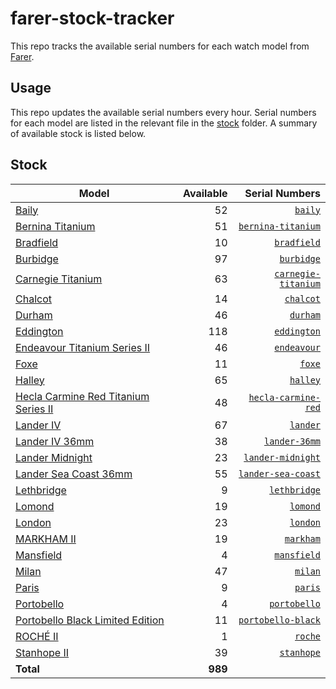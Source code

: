 # farer-stock-tracker

This repo tracks the available serial numbers for each watch model from [Farer](https://farer.com).

## Usage

This repo updates the available serial numbers every hour. Serial numbers for each model are listed in the relevant file in the [stock](./stock) folder. A summary of available stock is listed below.

## Stock

| Model | Available | Serial Numbers |
| ----- | --------: | -------------: |
| [Baily](https://usd.farer.com/products/baily) | 52 | [`baily`](./stock/baily) |
| [Bernina Titanium](https://usd.farer.com/products/bernina-titanium) | 51 | [`bernina-titanium`](./stock/bernina-titanium) |
| [Bradfield](https://usd.farer.com/products/bradfield) | 10 | [`bradfield`](./stock/bradfield) |
| [Burbidge](https://usd.farer.com/products/burbidge) | 97 | [`burbidge`](./stock/burbidge) |
| [Carnegie Titanium](https://usd.farer.com/products/carnegie-titanium) | 63 | [`carnegie-titanium`](./stock/carnegie-titanium) |
| [Chalcot](https://usd.farer.com/products/chalcot) | 14 | [`chalcot`](./stock/chalcot) |
| [Durham](https://usd.farer.com/products/durham) | 46 | [`durham`](./stock/durham) |
| [Eddington](https://usd.farer.com/products/eddington) | 118 | [`eddington`](./stock/eddington) |
| [Endeavour Titanium Series II](https://usd.farer.com/products/endeavour) | 46 | [`endeavour`](./stock/endeavour) |
| [Foxe](https://usd.farer.com/products/foxe) | 11 | [`foxe`](./stock/foxe) |
| [Halley](https://usd.farer.com/products/halley) | 65 | [`halley`](./stock/halley) |
| [Hecla Carmine Red Titanium Series II](https://usd.farer.com/products/hecla-carmine-red) | 48 | [`hecla-carmine-red`](./stock/hecla-carmine-red) |
| [Lander IV](https://usd.farer.com/products/lander) | 67 | [`lander`](./stock/lander) |
| [Lander IV 36mm](https://usd.farer.com/products/lander-36mm) | 38 | [`lander-36mm`](./stock/lander-36mm) |
| [Lander Midnight](https://usd.farer.com/products/lander-midnight) | 23 | [`lander-midnight`](./stock/lander-midnight) |
| [Lander Sea Coast 36mm](https://usd.farer.com/products/lander-sea-coast) | 55 | [`lander-sea-coast`](./stock/lander-sea-coast) |
| [Lethbridge](https://usd.farer.com/products/lethbridge) | 9 | [`lethbridge`](./stock/lethbridge) |
| [Lomond](https://usd.farer.com/products/lomond) | 19 | [`lomond`](./stock/lomond) |
| [London](https://usd.farer.com/products/london) | 23 | [`london`](./stock/london) |
| [MARKHAM II](https://usd.farer.com/products/markham) | 19 | [`markham`](./stock/markham) |
| [Mansfield](https://usd.farer.com/products/mansfield) | 4 | [`mansfield`](./stock/mansfield) |
| [Milan](https://usd.farer.com/products/milan) | 47 | [`milan`](./stock/milan) |
| [Paris](https://usd.farer.com/products/paris) | 9 | [`paris`](./stock/paris) |
| [Portobello](https://usd.farer.com/products/portobello) | 4 | [`portobello`](./stock/portobello) |
| [Portobello Black Limited Edition](https://usd.farer.com/products/portobello-black) | 11 | [`portobello-black`](./stock/portobello-black) |
| [ROCHÉ II](https://usd.farer.com/products/roche) | 1 | [`roche`](./stock/roche) |
| [Stanhope II](https://usd.farer.com/products/stanhope) | 39 | [`stanhope`](./stock/stanhope) |
| **Total** | **989** | |
